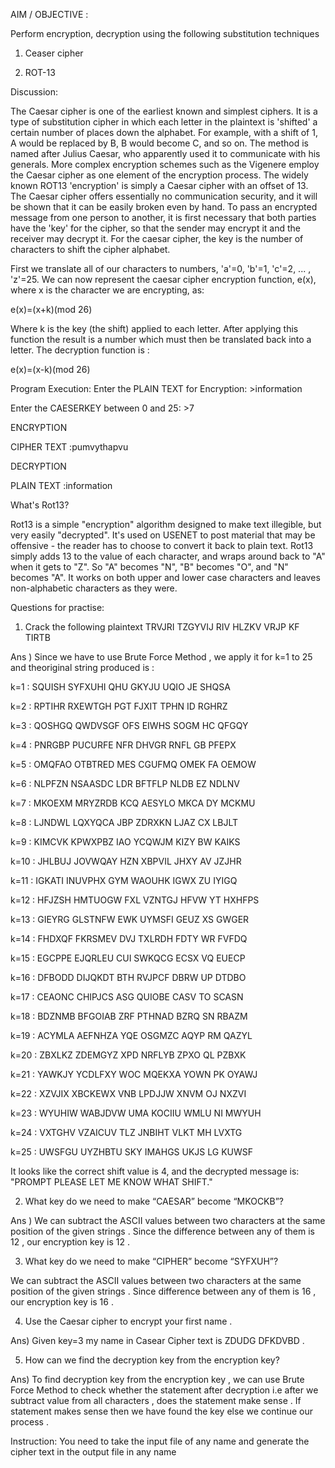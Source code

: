 AIM / OBJECTIVE :

Perform encryption, decryption using the following substitution techniques
	
 1) Ceaser cipher

 2) ROT-13

Discussion: 

The Caesar cipher is one of the earliest known and simplest ciphers. It is a type of substitution cipher in which each letter in the plaintext is 'shifted' a certain number of places down the alphabet. For example, with a shift of 1, A would be replaced by B, B would become C, and so on. The method is named after Julius Caesar, who apparently used it to communicate with his generals. More complex encryption schemes such as the Vigenere employ the Caesar cipher as one element of the encryption process. The widely known ROT13 'encryption' is simply a Caesar cipher with an offset of 13. The Caesar cipher offers essentially no communication security, and it will be shown that it can be easily broken even by hand.
To pass an encrypted message from one person to another, it is first necessary that both parties have the 'key' for the cipher, so that the sender may encrypt it and the receiver may decrypt it. For the caesar cipher, the key is the number of characters to shift the cipher alphabet.

First we translate all of our characters to numbers, 'a'=0, 'b'=1, 'c'=2, ... , 'z'=25. We can now represent the caesar cipher encryption function, e(x), where x is the character we are encrypting, as:

e(x)=(x+k)(mod 26)

Where k is the key (the shift) applied to each letter. After applying this function the result is a number which must then be translated back into a letter. The decryption function is :

e(x)=(x-k)(mod 26)

Program Execution:
Enter the PLAIN TEXT for Encryption:
     >information

Enter the CAESERKEY between 0 and 25:
     >7

ENCRYPTION

CIPHER TEXT :pumvythapvu

DECRYPTION

PLAIN TEXT :information

What's Rot13?

Rot13 is a simple "encryption" algorithm designed to make text illegible, but very easily "decrypted". It's used on USENET to post material that may be offensive - the reader has to choose to convert it back to plain text. Rot13 simply adds 13 to the value of each character, and wraps around back to "A" when it gets to "Z". So "A" becomes "N", "B" becomes "O", and "N" becomes "A". It works on both upper and lower case characters and leaves non-alphabetic characters as they were.

Questions for practise: 

1. Crack the following plaintext TRVJRI TZGYVIJ RIV HLZKV VRJP KF TIRTB

Ans ) Since we have to use Brute Force Method , we apply it for k=1 to 25 and theoriginal string produced is :

k=1 : SQUISH SYFXUHI QHU GKYJU UQIO JE SHQSA

k=2 : RPTIHR RXEWTGH PGT FJXIT TPHN ID RGHRZ

k=3 : QOSHGQ QWDVSGF OFS EIWHS SOGM HC QFGQY

k=4 : PNRGBP PUCURFE NFR DHVGR RNFL GB PFEPX

k=5 : OMQFAO OTBTRED MES CGUFMQ OMEK FA OEMOW

k=6 : NLPFZN NSAASDC LDR BFTFLP NLDB EZ NDLNV

k=7 : MKOEXM MRYZRDB KCQ AESYLO MKCA DY MCKMU

k=8 : LJNDWL LQXYQCA JBP ZDRXKN LJAZ CX LBJLT

k=9 : KIMCVK KPWXPBZ IAO YCQWJM KIZY BW KAIKS

k=10 : JHLBUJ JOVWQAY HZN XBPVIL JHXY AV JZJHR

k=11 : IGKATI INUVPHX GYM WAOUHK IGWX ZU IYIGQ

k=12 : HFJZSH HMTUOGW FXL VZNTGJ HFVW YT HXHFPS

k=13 : GIEYRG GLSTNFW EWK UYMSFI GEUZ XS GWGER

k=14 : FHDXQF FKRSMEV DVJ TXLRDH FDTY WR FVFDQ

k=15 : EGCPPE EJQRLEU CUI SWKQCG ECSX VQ EUECP

k=16 : DFBODD DIJQKDT BTH RVJPCF DBRW UP DTDBO

k=17 : CEAONC CHIPJCS ASG QUIOBE CASV TO SCASN

k=18 : BDZNMB BFGOIAB ZRF PTHNAD BZRQ SN RBAZM

k=19 : ACYMLA AEFNHZA YQE OSGMZC AQYP RM QAZYL

k=20 : ZBXLKZ ZDEMGYZ XPD NRFLYB ZPXO QL PZBXK

k=21 : YAWKJY YCDLFXY WOC MQEKXA YOWN PK OYAWJ

k=22 : XZVJIX XBCKEWX VNB LPDJJW XNVM OJ NXZVI

k=23 : WYUHIW WABJDVW UMA KOCIIU WMLU NI MWYUH

k=24 : VXTGHV VZAICUV TLZ JNBIHT VLKT MH LVXTG

k=25 : UWSFGU UYZHBTU SKY IMAHGS UKJS LG KUWSF

It looks like the correct shift value is 4, and the decrypted message is: "PROMPT PLEASE LET ME KNOW WHAT SHIFT."

2. What key do we need to make “CAESAR” become “MKOCKB”?

Ans ) We can subtract the ASCII values between two characters at the same position of the given strings . Since the difference between any of them is 12 , our encryption key is 12 .

3. What key do we need to make “CIPHER” become “SYFXUH”?

We can subtract the ASCII values between two characters at the same position of the given strings . Since difference between any of them is 16 , our encryption key is 16 .

4. Use the Caesar cipher to encrypt your first name .

Ans) Given key=3 my name in Casear Cipher text is ZDUDG DFKDVBD . 

5. How can we find the decryption key from the encryption key?

Ans) To find decryption key from the encryption key , we can use Brute Force Method to check whether the statement after decryption i.e after we subtract value from all characters , does the statement make sense . If statement makes sense then we have found the key else we continue our process .

Instruction: You need to take the input file of any name and generate the cipher text in the output file in any name
